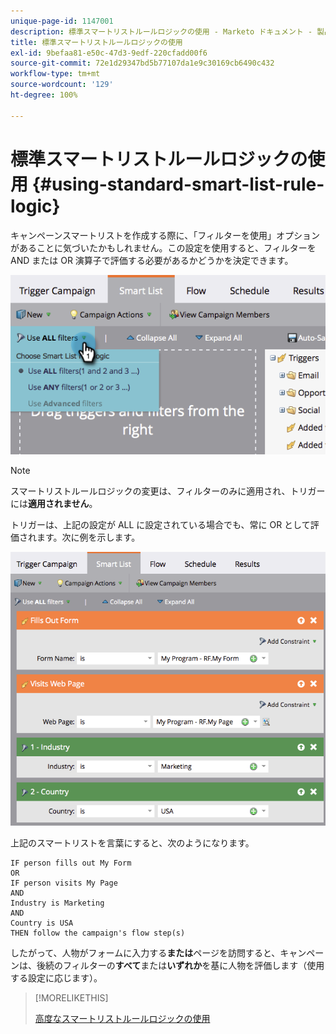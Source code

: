 ```yaml
---
unique-page-id: 1147001
description: 標準スマートリストルールロジックの使用 - Marketo ドキュメント - 製品ドキュメント
title: 標準スマートリストルールロジックの使用
exl-id: 9befaa81-e50c-47d3-9edf-220cfadd00f6
source-git-commit: 72e1d29347bd5b77107da1e9c30169cb6490c432
workflow-type: tm+mt
source-wordcount: '129'
ht-degree: 100%

---
```


# 標準スマートリストルールロジックの使用 {#using-standard-smart-list-rule-logic}

キャンペーンスマートリストを作成する際に、「フィルターを使用」オプションがあることに気づいたかもしれません。この設定を使用すると、フィルターを AND または OR 演算子で評価する必要があるかどうかを決定できます。

![](assets/image2014-9-22-14-3a12-3a42.png)

>[!NOTE]
>
>スマートリストルールロジックの変更は、フィルターのみに適用され、トリガーには&#x200B;**適用されません**。

トリガーは、上記の設定が ALL に設定されている場合でも、常に OR として評価されます。次に例を示します。

![](assets/image2014-9-22-14-3a12-3a57.png)

上記のスマートリストを言葉にすると、次のようになります。

```box
IF person fills out My Form
OR
IF person visits My Page 
AND 
Industry is Marketing 
AND 
Country is USA 
THEN follow the campaign's flow step(s)
```

したがって、人物がフォームに入力する&#x200B;**または**&#x200B;ページを訪問すると、キャンペーンは、後続のフィルターの&#x200B;**すべて**&#x200B;または&#x200B;**いずれか**&#x200B;を基に人物を評価します（使用する設定に応じます）。

>[!MORELIKETHIS]
>
>[高度なスマートリストルールロジックの使用](/help/marketo/product-docs/core-marketo-concepts/smart-lists-and-static-lists/using-smart-lists/using-advanced-smart-list-rule-logic.md)

